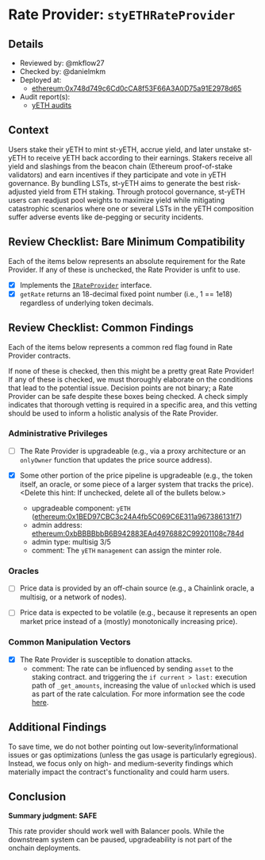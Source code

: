# Rate Provider: `styETHRateProvider`

## Details
- Reviewed by: @mkflow27
- Checked by: @danielmkm
- Deployed at:
    - [ethereum:0x748d749c6Cd0cCA8f53F66A3A0D75a91E2978d65](https://etherscan.io/address/0x748d749c6cd0cca8f53f66a3a0d75a91e2978d65#code)
- Audit report(s):
    - [yETH audits](https://github.com/yearn/yETH/blob/main/audits/01-chainsecurity.pdf)

## Context
Users stake their yETH to mint st-yETH, accrue yield, and later unstake st-yETH to receive yETH back according to their earnings. Stakers receive all yield and slashings from the beacon chain (Ethereum proof-of-stake validators) and earn incentives if they participate and vote in yETH governance.
By bundling LSTs, st-yETH aims to generate the best risk-adjusted yield from ETH staking. Through protocol governance, st-yETH users can readjust pool weights to maximize yield while mitigating catastrophic scenarios where one or several LSTs in the yETH composition suffer adverse events like de-pegging or security incidents.

## Review Checklist: Bare Minimum Compatibility
Each of the items below represents an absolute requirement for the Rate Provider. If any of these is unchecked, the Rate Provider is unfit to use.

- [x] Implements the [`IRateProvider`](https://github.com/balancer/balancer-v2-monorepo/blob/bc3b3fee6e13e01d2efe610ed8118fdb74dfc1f2/pkg/interfaces/contracts/pool-utils/IRateProvider.sol) interface.
- [x] `getRate` returns an 18-decimal fixed point number (i.e., 1 == 1e18) regardless of underlying token decimals.

## Review Checklist: Common Findings
Each of the items below represents a common red flag found in Rate Provider contracts.

If none of these is checked, then this might be a pretty great Rate Provider! If any of these is checked, we must thoroughly elaborate on the conditions that lead to the potential issue. Decision points are not binary; a Rate Provider can be safe despite these boxes being checked. A check simply indicates that thorough vetting is required in a specific area, and this vetting should be used to inform a holistic analysis of the Rate Provider.

### Administrative Privileges
- [ ] The Rate Provider is upgradeable (e.g., via a proxy architecture or an `onlyOwner` function that updates the price source address).

- [x] Some other portion of the price pipeline is upgradeable (e.g., the token itself, an oracle, or some piece of a larger system that tracks the price). \<Delete this hint: If unchecked, delete all of the bullets below.\>
    - upgradeable component: `yETH` ([ethereum:0x1BED97CBC3c24A4fb5C069C6E311a967386131f7](https://vscode.blockscan.com/ethereum/0x1BED97CBC3c24A4fb5C069C6E311a967386131f7))
    - admin address: [ethereum:0xbBBBBbbB6B942883EAd4976882C99201108c784d](https://etherscan.io/address/0xbBBBBbbB6B942883EAd4976882C99201108c784d#readProxyContract)
    - admin type: multisig 3/5
    - comment: The `yETH` `management` can assign the minter role.
        

### Oracles
- [ ] Price data is provided by an off-chain source (e.g., a Chainlink oracle, a multisig, or a network of nodes).

- [ ] Price data is expected to be volatile (e.g., because it represents an open market price instead of a (mostly) monotonically increasing price).

### Common Manipulation Vectors
- [x] The Rate Provider is susceptible to donation attacks.
    - comment: The rate can be influenced by sending `asset` to the staking contract. and triggering the `if current > last:` execution path of `_get_amounts`, increasing the value of `unlocked` which is used as part of the rate calculation. For more information see the code [here](https://vscode.blockscan.com/ethereum/0x583019fF0f430721aDa9cfb4fac8F06cA104d0B4).


## Additional Findings
To save time, we do not bother pointing out low-severity/informational issues or gas optimizations (unless the gas usage is particularly egregious). Instead, we focus only on high- and medium-severity findings which materially impact the contract's functionality and could harm users.

## Conclusion
**Summary judgment: SAFE**

This rate provider should work well with Balancer pools. While the downstream system can be paused, upgradeability is not part of the onchain deployments. 
